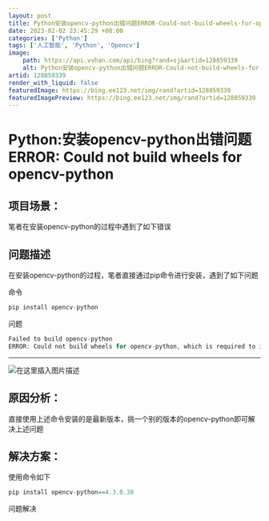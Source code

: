 ```yaml
---
layout: post
title: Python安装opencv-python出错问题ERROR-Could-not-build-wheels-for-opencv-python
date: 2023-02-02 23:45:29 +08:00
categories: ['Python']
tags: ['人工智能', 'Python', 'Opencv']
image:
    path: https://api.vvhan.com/api/bing?rand=sj&artid=128859339
    alt: Python安装opencv-python出错问题ERROR-Could-not-build-wheels-for-opencv-python
artid: 128859339
render_with_liquid: false
featuredImage: https://bing.ee123.net/img/rand?artid=128859339
featuredImagePreview: https://bing.ee123.net/img/rand?artid=128859339
---
```


# Python:安装opencv-python出错问题ERROR: Could not build wheels for opencv-python

## 项目场景：

笔者在安装opencv-python的过程中遇到了如下错误

## 问题描述

在安装opencv-python的过程，笔者直接通过pip命令进行安装，遇到了如下问题

命令

```c
pip install opencv-python

```

问题

```c
Failed to build opencv-python
ERROR: Could not build wheels for opencv-python, which is required to install pyproject.toml-based projects

```

---

![在这里插入图片描述](https://i-blog.csdnimg.cn/blog_migrate/858759669ef6f4e4365cd121ff068c85.png)

## 原因分析：

直接使用上述命令安装的是最新版本，挑一个别的版本的opencv-python即可解决上述问题

## 解决方案：

使用命令如下

```python
pip install opencv-python==4.3.0.38

```

问题解决